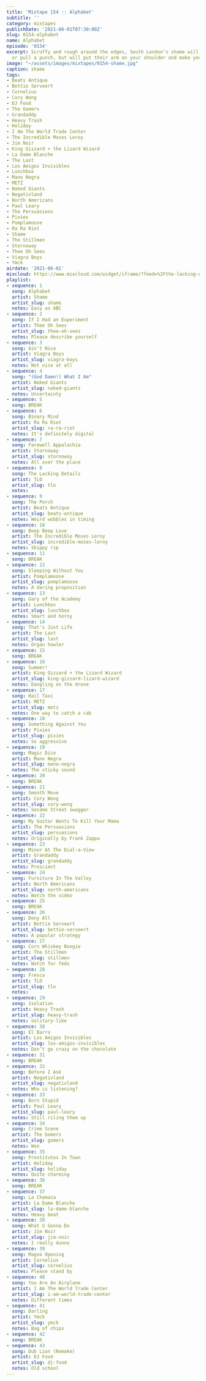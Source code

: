 ```yaml
---
title: 'Mixtape 154 :: Alphabet'
subtitle: ''
category: mixtapes
publishDate: '2021-06-01T07:30:00Z'
slug: 0154-alphabet
name: Alphabet
episode: '0154'
excerpt: Scruffy and rough around the edges, South London’s shame will not back down
  or pull a punch, but will put their arm on your shoulder and make you sing along
image: "~/assets/images/mixtapes/0154-shame.jpg"
caption: shame
tags:
- Beats Antique
- Bettie Serveert
- Cornelius
- Cory Wong
- DJ Food
- The Gomers
- Grandaddy
- Heavy Trash
- Holiday
- I Am The World Trade Center
- The Incredible Moses Leroy
- Jim Noir
- King Gizzard + the Lizard Wizard
- La Dame Blanche
- The Last
- Los Amigos Invisibles
- Lunchbox
- Mano Negra
- METZ
- Naked Giants
- Negativland
- North Americans
- Paul Leary
- The Persuasions
- Pixies
- Pomplamoose
- Ra Ra Riot
- Shame
- The Stillmen
- Stornoway
- Thee Oh Sees
- Viagra Boys
- Ymck
airdate: '2021-06-01'
mixcloud: https://www.mixcloud.com/widget/iframe/?feed=%2Fthe-lacking-org%2Feol5lt-154-alphabet%2F&hide_artwork=1&hide_cover=1
playlist:
- sequence: 1
  song: Alphabet
  artist: Shame
  artist_slug: shame
  notes: Easy as ABC
- sequence: 2
  song: If I Had an Experiment
  artist: Thee Oh Sees
  artist_slug: thee-oh-sees
  notes: Please describe yourself
- sequence: 3
  song: Ain't Nice
  artist: Viagra Boys
  artist_slug: viagra-boys
  notes: Not nice at all
- sequence: 4
  song: "(God Damn!) What I Am"
  artist: Naked Giants
  artist_slug: naked-giants
  notes: Uncertainty
- sequence: 5
  song: BREAK
- sequence: 6
  song: Binary Mind
  artist: Ra Ra Riot
  artist_slug: ra-ra-riot
  notes: It's definitely digital
- sequence: 7
  song: Farewell Appalachia
  artist: Stornoway
  artist_slug: stornoway
  notes: All over the place
- sequence: 8
  song: The Lacking Details
  artist: TLO
  artist_slug: tlo
  notes:
- sequence: 9
  song: The Porch
  artist: Beats Antique
  artist_slug: beats-antique
  notes: Weird wobbles in timing
- sequence: 10
  song: Beep Beep Love
  artist: The Incredible Moses Leroy
  artist_slug: incredible-moses-leroy
  notes: Skippy rip
- sequence: 11
  song: BREAK
- sequence: 12
  song: Sleeping Without You
  artist: Pomplamoose
  artist_slug: pomplamoose
  notes: A daring proposition
- sequence: 13
  song: Gary of the Academy
  artist: Lunchbox
  artist_slug: lunchbox
  notes: Smart and horny
- sequence: 14
  song: That's Just Life
  artist: The Last
  artist_slug: last
  notes: Organ howler
- sequence: 15
  song: BREAK
- sequence: 16
  song: Summer!
  artist: King Gizzard + the Lizard Wizard
  artist_slug: king-gizzard-lizard-wizard
  notes: Dangling on the drone
- sequence: 17
  song: Hail Taxi
  artist: METZ
  artist_slug: metz
  notes: One way to catch a cab
- sequence: 18
  song: Something Against You
  artist: Pixies
  artist_slug: pixies
  notes: So aggressive
- sequence: 19
  song: Magic Dice
  artist: Mano Negra
  artist_slug: mano-negra
  notes: The sticky sound
- sequence: 20
  song: BREAK
- sequence: 21
  song: Smooth Move
  artist: Cory Wong
  artist_slug: cory-wong
  notes: Sesame Street swagger
- sequence: 22
  song: My Guitar Wants To Kill Your Mama
  artist: The Persuasions
  artist_slug: persuasions
  notes: Originally by Frank Zappa
- sequence: 23
  song: Miner At The Dial-a-View
  artist: Grandaddy
  artist_slug: grandaddy
  notes: Prescient
- sequence: 24
  song: Furniture In The Valley
  artist: North Americans
  artist_slug: north-americans
  notes: Watch the video
- sequence: 25
  song: BREAK
- sequence: 26
  song: Deny All
  artist: Bettie Serveert
  artist_slug: bettie-serveert
  notes: A popular strategy
- sequence: 27
  song: Corn Whiskey Boogie
  artist: The Stillmen
  artist_slug: stillmen
  notes: Watch for feds
- sequence: 28
  song: Fresca
  artist: TLO
  artist_slug: tlo
  notes:
- sequence: 29
  song: Isolation
  artist: Heavy Trash
  artist_slug: heavy-trash
  notes: Solitary-like
- sequence: 30
  song: El Barro
  artist: Los Amigos Invisibles
  artist_slug: los-amigos-invisibles
  notes: Don’t go crazy on the chocolate
- sequence: 31
  song: BREAK
- sequence: 32
  song: Before I Ask
  artist: Negativland
  artist_slug: negativland
  notes: Who is listening?
- sequence: 33
  song: Born Stupid
  artist: Paul Leary
  artist_slug: paul-leary
  notes: Still riling them up
- sequence: 34
  song: Crime Scene
  artist: The Gomers
  artist_slug: gomers
  notes: Woo
- sequence: 35
  song: Prostitutes In Town
  artist: Holiday
  artist_slug: holiday
  notes: Quite charming
- sequence: 36
  song: BREAK
- sequence: 37
  song: La Chamaca
  artist: La Dame Blanche
  artist_slug: la-dame-blanche
  notes: Heavy beat
- sequence: 38
  song: What U Gonna Do
  artist: Jim Noir
  artist_slug: jim-noir
  notes: I really dunno
- sequence: 39
  song: Magoo Opening
  artist: Cornelius
  artist_slug: cornelius
  notes: Please stand by
- sequence: 40
  song: You Are An Airplane
  artist: I Am The World Trade Center
  artist_slug: i-am-world-trade-center
  notes: Different times
- sequence: 41
  song: Darling
  artist: Ymck
  artist_slug: ymck
  notes: Bag of chips
- sequence: 42
  song: BREAK
- sequence: 43
  song: Dub Lion (Remake)
  artist: DJ Food
  artist_slug: dj-food
  notes: Old school
---
```


